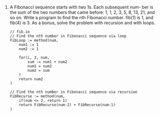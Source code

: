 1. A Fibonacci sequence starts with two 1s. Each subsequent num- ber is the sum of the two numbers that came before: 1, 1, 2, 3, 5, 8, 13, 21, and so on. Write a program to find the nth Fibonacci number. fib(1) is 1, and fib(4) is 3. As a bonus, solve the problem with recursion and with loops.

    ```
    // fib.io
    // Find the nth number in Fibonacci sequence via loop
    FibLoop := method(num, 
        num1 := 1
        num2 := 1

        for(i, 3, num,
            sum := num1 + num2
            num1 = num2
            num2 = sum
        )
        return num2
    )

    // Find the nth number in Fibonacci sequence via recursion
    FibRecurse := method(num,
        if(num <= 2, return 1)
        return FibRecurse(num-2) + FibRecurse(num-1)
    )
    ```
